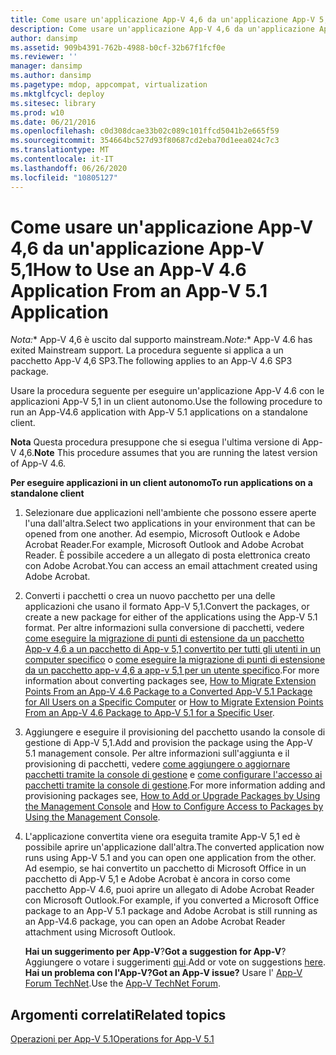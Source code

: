 ```yaml
---
title: Come usare un'applicazione App-V 4,6 da un'applicazione App-V 5,1
description: Come usare un'applicazione App-V 4,6 da un'applicazione App-V 5,1
author: dansimp
ms.assetid: 909b4391-762b-4988-b0cf-32b67f1fcf0e
ms.reviewer: ''
manager: dansimp
ms.author: dansimp
ms.pagetype: mdop, appcompat, virtualization
ms.mktglfcycl: deploy
ms.sitesec: library
ms.prod: w10
ms.date: 06/21/2016
ms.openlocfilehash: c0d308dcae33b02c089c101ffcd5041b2e665f59
ms.sourcegitcommit: 354664bc527d93f80687cd2eba70d1eea024c7c3
ms.translationtype: MT
ms.contentlocale: it-IT
ms.lasthandoff: 06/26/2020
ms.locfileid: "10805127"
---
```

# <span data-ttu-id="8b5d4-103">Come usare un'applicazione App-V 4,6 da un'applicazione App-V 5,1</span><span class="sxs-lookup"><span data-stu-id="8b5d4-103">How to Use an App-V 4.6 Application From an App-V 5.1 Application</span></span>

<span data-ttu-id="8b5d4-104">*Nota:*\* App-V 4,6 è uscito dal supporto mainstream.</span><span class="sxs-lookup"><span data-stu-id="8b5d4-104">*Note:*\* App-V 4.6 has exited Mainstream support.</span></span> <span data-ttu-id="8b5d4-105">La procedura seguente si applica a un pacchetto App-V 4,6 SP3.</span><span class="sxs-lookup"><span data-stu-id="8b5d4-105">The following applies to an App-V 4.6 SP3 package.</span></span>

<span data-ttu-id="8b5d4-106">Usare la procedura seguente per eseguire un'applicazione App-V 4.6 con le applicazioni App-V 5,1 in un client autonomo.</span><span class="sxs-lookup"><span data-stu-id="8b5d4-106">Use the following procedure to run an App-V4.6 application with App-V 5.1 applications on a standalone client.</span></span>

<span data-ttu-id="8b5d4-107">**Nota**  Questa procedura presuppone che si esegua l'ultima versione di App-V 4,6.</span><span class="sxs-lookup"><span data-stu-id="8b5d4-107">**Note** This procedure assumes that you are running the latest version of App-V 4.6.</span></span>

**<span data-ttu-id="8b5d4-108">Per eseguire applicazioni in un client autonomo</span><span class="sxs-lookup"><span data-stu-id="8b5d4-108">To run applications on a standalone client</span></span>**

1.  <span data-ttu-id="8b5d4-109">Selezionare due applicazioni nell'ambiente che possono essere aperte l'una dall'altra.</span><span class="sxs-lookup"><span data-stu-id="8b5d4-109">Select two applications in your environment that can be opened from one another.</span></span> <span data-ttu-id="8b5d4-110">Ad esempio, Microsoft Outlook e Adobe Acrobat Reader.</span><span class="sxs-lookup"><span data-stu-id="8b5d4-110">For example, Microsoft Outlook and Adobe Acrobat Reader.</span></span> <span data-ttu-id="8b5d4-111">È possibile accedere a un allegato di posta elettronica creato con Adobe Acrobat.</span><span class="sxs-lookup"><span data-stu-id="8b5d4-111">You can access an email attachment created using Adobe Acrobat.</span></span>

2.  <span data-ttu-id="8b5d4-112">Converti i pacchetti o crea un nuovo pacchetto per una delle applicazioni che usano il formato App-V 5,1.</span><span class="sxs-lookup"><span data-stu-id="8b5d4-112">Convert the packages, or create a new package for either of the applications using the App-V 5.1 format.</span></span> <span data-ttu-id="8b5d4-113">Per altre informazioni sulla conversione di pacchetti, vedere [come eseguire la migrazione di punti di estensione da un pacchetto App-v 4,6 a un pacchetto di App-v 5,1 convertito per tutti gli utenti in un computer specifico](how-to-migrate-extension-points-from-an-app-v-46-package-to-a-converted-app-v-51-package-for-all-users-on-a-specific-computer.md) o [come eseguire la migrazione di punti di estensione da un pacchetto app-v 4,6 a app-v 5,1 per un utente specifico](how-to-migrate-extension-points-from-an-app-v-46-package-to-app-v-51-for-a-specific-user.md).</span><span class="sxs-lookup"><span data-stu-id="8b5d4-113">For more information about converting packages see, [How to Migrate Extension Points From an App-V 4.6 Package to a Converted App-V 5.1 Package for All Users on a Specific Computer](how-to-migrate-extension-points-from-an-app-v-46-package-to-a-converted-app-v-51-package-for-all-users-on-a-specific-computer.md) or [How to Migrate Extension Points From an App-V 4.6 Package to App-V 5.1 for a Specific User](how-to-migrate-extension-points-from-an-app-v-46-package-to-app-v-51-for-a-specific-user.md).</span></span>

3.  <span data-ttu-id="8b5d4-114">Aggiungere e eseguire il provisioning del pacchetto usando la console di gestione di App-V 5,1.</span><span class="sxs-lookup"><span data-stu-id="8b5d4-114">Add and provision the package using the App-V 5.1 management console.</span></span> <span data-ttu-id="8b5d4-115">Per altre informazioni sull'aggiunta e il provisioning di pacchetti, vedere [come aggiungere o aggiornare pacchetti tramite la console di gestione](how-to-add-or-upgrade-packages-by-using-the-management-console-51-gb18030.md) e [come configurare l'accesso ai pacchetti tramite la console di gestione](how-to-configure-access-to-packages-by-using-the-management-console-51.md).</span><span class="sxs-lookup"><span data-stu-id="8b5d4-115">For more information adding and provisioning packages see, [How to Add or Upgrade Packages by Using the Management Console](how-to-add-or-upgrade-packages-by-using-the-management-console-51-gb18030.md) and [How to Configure Access to Packages by Using the Management Console](how-to-configure-access-to-packages-by-using-the-management-console-51.md).</span></span>

4.  <span data-ttu-id="8b5d4-116">L'applicazione convertita viene ora eseguita tramite App-V 5,1 ed è possibile aprire un'applicazione dall'altra.</span><span class="sxs-lookup"><span data-stu-id="8b5d4-116">The converted application now runs using App-V 5.1 and you can open one application from the other.</span></span> <span data-ttu-id="8b5d4-117">Ad esempio, se hai convertito un pacchetto di Microsoft Office in un pacchetto di App-V 5,1 e Adobe Acrobat è ancora in corso come pacchetto App-V 4.6, puoi aprire un allegato di Adobe Acrobat Reader con Microsoft Outlook.</span><span class="sxs-lookup"><span data-stu-id="8b5d4-117">For example, if you converted a Microsoft Office package to an App-V 5.1 package and Adobe Acrobat is still running as an App-V4.6 package, you can open an Adobe Acrobat Reader attachment using Microsoft Outlook.</span></span>

    <span data-ttu-id="8b5d4-118">**Hai un suggerimento per App-V**?</span><span class="sxs-lookup"><span data-stu-id="8b5d4-118">**Got a suggestion for App-V**?</span></span> <span data-ttu-id="8b5d4-119">Aggiungere o votare i suggerimenti [qui](http://appv.uservoice.com/forums/280448-microsoft-application-virtualization).</span><span class="sxs-lookup"><span data-stu-id="8b5d4-119">Add or vote on suggestions [here](http://appv.uservoice.com/forums/280448-microsoft-application-virtualization).</span></span> **<span data-ttu-id="8b5d4-120">Hai un problema con l'App-V?</span><span class="sxs-lookup"><span data-stu-id="8b5d4-120">Got an App-V issue?</span></span>** <span data-ttu-id="8b5d4-121">Usare l' [App-V Forum TechNet](https://social.technet.microsoft.com/Forums/home?forum=mdopappv).</span><span class="sxs-lookup"><span data-stu-id="8b5d4-121">Use the [App-V TechNet Forum](https://social.technet.microsoft.com/Forums/home?forum=mdopappv).</span></span>

## <span data-ttu-id="8b5d4-122">Argomenti correlati</span><span class="sxs-lookup"><span data-stu-id="8b5d4-122">Related topics</span></span>


[<span data-ttu-id="8b5d4-123">Operazioni per App-V 5.1</span><span class="sxs-lookup"><span data-stu-id="8b5d4-123">Operations for App-V 5.1</span></span>](operations-for-app-v-51.md)

 

 





